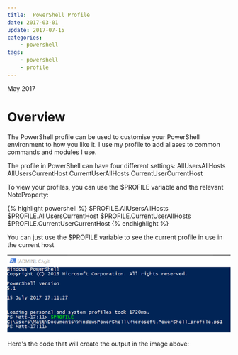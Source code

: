 ```yaml
---
title:  PowerShell Profile
date: 2017-03-01
update: 2017-07-15
categories: 
    - powershell
tags:
    - powershell
    - profile
---
```

May 2017

# Overview

The PowerShell profile can be used to customise your PowerShell environment to how you like it. I use my profile to add aliases to common commands and modules I use.

The profile in PowerShell can have four different settings:
AllUsersAllHosts
AllUsersCurrentHost
CurrentUserAllHosts
CurrentUserCurrentHost 

To view your profiles, you can use the $PROFILE variable and the relevant NoteProperty:

{% highlight powershell %}
$PROFILE.AllUsersAllHosts
$PROFILE.AllUsersCurrentHost
$PROFILE.CurrentUserAllHosts
$PROFILE.CurrentUserCurrentHost
{% endhighlight %}

You can just use the $PROFILE variable to see the current profile in use in the current host

![PowerShell profiles](/images/powershell-profile/profile-output.png)

Here's the code that will create the output in the image above:

<script src="https://gist.github.com/MatthewJDavis/da273783cb85c15fa6975c173e1ec7d3.js"></script>
